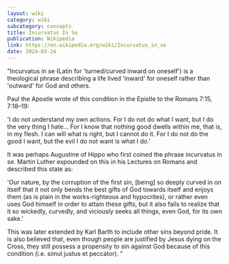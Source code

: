```yaml
---
layout: wiki
category: wiki
subcategory: concepts
title: Incurvatus In Se
publication: Wikipedia
link: https://en.wikipedia.org/wiki/Incurvatus_in_se
date: 2024-03-24
---
```


"Incurvatus in se (Latin for 'turned/curved inward on oneself') is a theological phrase describing a life lived 'inward' for oneself rather than 'outward' for God and others.

Paul the Apostle wrote of this condition in the Epistle to the Romans 7:15, 7:18–19:

'I do not understand my own actions. For I do not do what I want, but I do the very thing I hate… For I know that nothing good dwells within me, that is, in my flesh. I can will what is right, but I cannot do it. For I do not do the good I want, but the evil I do not want is what I do.'

It was perhaps Augustine of Hippo who first coined the phrase incurvatus in se. Martin Luther expounded on this in his Lectures on Romans and described this state as:

'Our nature, by the corruption of the first sin, [being] so deeply curved in on itself that it not only bends the best gifts of God towards itself and enjoys them (as is plain in the works-righteous and hypocrites), or rather even uses God himself in order to attain these gifts, but it also fails to realize that it so wickedly, curvedly, and viciously seeks all things, even God, for its own sake.'

This was later extended by Karl Barth to include other sins beyond pride. It is also believed that, even though people are justified by Jesus dying on the Cross, they still possess a propensity to sin against God because of this condition (i.e. simul justus et peccator). "

